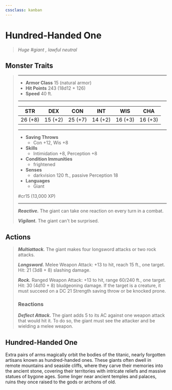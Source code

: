 ```yaml
---
cssclass: kanban
---
```


# Hundred-Handed One
>*Huge #giant , lawful neutral*
## Monster Traits
>___
>- **Armor Class** 15 (natural armor)
>- **Hit Points** 243 (18d12 + 126)
>- **Speed** 40 ft.
>___
>|STR|DEX|CON|INT|WIS|CHA|
>|:---:|:---:|:---:|:---:|:---:|:---:|
>|26 (+8)|15 (+2)|25 (+7)|14 (+2)|16 (+3)|16 (+3)|
>___
>- **Saving Throws**
>	 - Con +12, Wis +8
>- **Skills**
>	 - Intimidation +8, Perception +8
>- **Condition Immunities**
>	 - frightened
>- **Senses**
>	 - darkvision 120 ft., passive Perception 18
>- **Languages**
>	 - Giant
>
> #cr15 (13,000 XP)
>___
>***Reactive.*** The giant can take one reaction on every turn in a combat.  
>
>***Vigilant.*** The giant can't be surprised.  
>
## Actions
>***Multiattack.*** The giant makes four longsword attacks or two rock attacks.  
>
>***Longsword.*** Melee Weapon Attack: +13 to hit, reach 15 ft., one target. Hit: 21 (3d8 + 8) slashing damage.  
>
>***Rock.*** Ranged Weapon Attack: +13 to hit, range 60/240 ft., one target. Hit: 30 (4d10 + 8) bludgeoning damage. If the target is a creature, it must succeed on a DC 21 Strength saving throw or be knocked prone.  
>
>### Reactions
>***Deflect Attack.*** The giant adds 5 to its AC against one weapon attack that would hit it. To do so, the giant must see the attacker and be wielding a melee weapon.
## Hundred-Handed One
Extra pairs of arms magically orbit the bodies of the titanic, nearly forgotten artisans known as hundred-handed ones. These giants often dwell in remote mountains and seaside cliffs, where they carve their memories into the ancient stone, covering their territories with intricate reliefs and massive statues of bygone ages. Some linger near ancient temples and palaces, ruins they once raised to the gods or archons of old.
